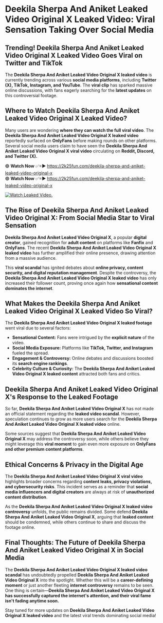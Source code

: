 # Deekila Sherpa And Aniket Leaked Video Original X Leaked Video: Viral Sensation Taking Over Social Media

## **Trending! Deekila Sherpa And Aniket Leaked Video Original X Leaked Video Goes Viral on Twitter and TikTok**
The **Deekila Sherpa And Aniket Leaked Video Original X leaked video** is currently trending across various **social media platforms**, including **Twitter (X), TikTok, Instagram, and YouTube**. The **viral clip** has sparked massive online discussions, with fans eagerly searching for the **latest updates** on this controversial footage.

## **Where to Watch Deekila Sherpa And Aniket Leaked Video Original X Leaked Video?**
Many users are wondering **where they can watch the full viral video**. The **Deekila Sherpa And Aniket Leaked Video Original X leaked video** reportedly surfaced on **OnlyFans** before making rounds on other platforms. Several social media users claim to have seen the **Deekila Sherpa And Aniket Leaked Video Original X viral video** circulating on **Reddit, Discord, and Twitter (X).**

🟢 **Watch Now** ✅=► https://2k25fun.com/deekila-sherpa-and-aniket-leaked-video-original-x  
🟢 **Watch Now** ✅=► https://2k25fun.com/deekila-sherpa-and-aniket-leaked-video-original-x  

[![Watch Leaked Video.](https://miro.medium.com/v2/resize:fit:828/format:webp/1*cilzJN44JGOrTw9NJCrNHA.gif "Watch Leaked Video")](https://2k25fun.com/deekila-sherpa-and-aniket-leaked-video-original-x)

## **The Rise of Deekila Sherpa And Aniket Leaked Video Original X: From Social Media Star to Viral Sensation**
**Deekila Sherpa And Aniket Leaked Video Original X**, a popular **digital creator**, gained recognition for **adult content** on platforms like **Fanfix** and **OnlyFans**. The recent **Deekila Sherpa And Aniket Leaked Video Original X leaked video** has further amplified their online presence, drawing attention from a massive audience.

This **viral scandal** has ignited debates about **online privacy, content security, and digital reputation management**. Despite the controversy, the **Deekila Sherpa And Aniket Leaked Video Original X leaked video** has only increased their follower count, proving once again how **sensational content dominates the internet**.

## **What Makes the Deekila Sherpa And Aniket Leaked Video Original X Leaked Video So Viral?**
The **Deekila Sherpa And Aniket Leaked Video Original X leaked footage** went viral due to several factors:
- **Sensational Content:** Fans were intrigued by the **explicit nature** of the video.
- **Social Media Exposure:** Platforms like **TikTok, Twitter, and Instagram** fueled the spread.
- **Engagement & Controversy:** Online debates and discussions boosted its **search engine rankings**.
- **Celebrity Culture & Curiosity:** The **Deekila Sherpa And Aniket Leaked Video Original X leaked content** attracted both fans and critics.

## **Deekila Sherpa And Aniket Leaked Video Original X's Response to the Leaked Footage**
So far, **Deekila Sherpa And Aniket Leaked Video Original X** has not made an official statement regarding the **leaked video scandal**. However, speculation continues to grow as more users search for the **Deekila Sherpa And Aniket Leaked Video Original X leaked video** online.

Some sources suggest that **Deekila Sherpa And Aniket Leaked Video Original X** may address the controversy soon, while others believe they might leverage this **viral moment** to gain even more exposure on **OnlyFans and other premium content platforms**.

## **Ethical Concerns & Privacy in the Digital Age**
The **Deekila Sherpa And Aniket Leaked Video Original X viral video** highlights broader concerns regarding **content leaks, privacy violations, and cybersecurity risks**. This incident serves as a reminder that **social media influencers and digital creators** are always at risk of **unauthorized content distribution**.

As the **Deekila Sherpa And Aniket Leaked Video Original X leaked video controversy** unfolds, the public remains divided. Some defend **Deekila Sherpa And Aniket Leaked Video Original X**, arguing that **leaked content** should be condemned, while others continue to share and discuss the footage online.

## **Final Thoughts: The Future of Deekila Sherpa And Aniket Leaked Video Original X in Social Media**
The **Deekila Sherpa And Aniket Leaked Video Original X leaked video scandal** has undoubtedly propelled **Deekila Sherpa And Aniket Leaked Video Original X** into the spotlight. Whether this will be a **career-defining moment** or just another fleeting **internet controversy** remains to be seen. One thing is certain—**Deekila Sherpa And Aniket Leaked Video Original X has successfully captured the internet's attention, and their viral fame isn't fading anytime soon.**

Stay tuned for more updates on **Deekila Sherpa And Aniket Leaked Video Original X leaked video** and the latest viral trends dominating social media!